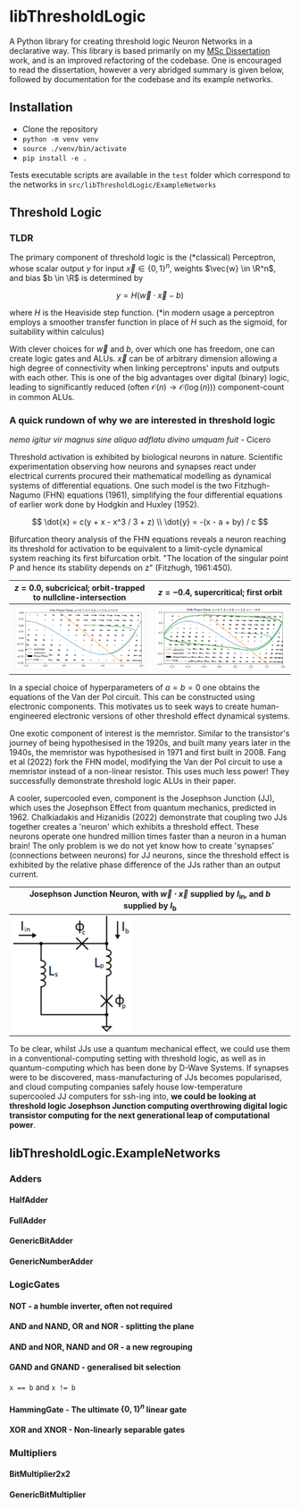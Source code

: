 # libThresholdLogic

A Python library for creating threshold logic Neuron Networks in a declarative way. This library is based primarily on my [MSc Dissertation](Dissertation.pdf) work, and is an improved refactoring of the codebase. One is encouraged to read the dissertation, however a very abridged summary is given below, followed by documentation for the codebase and its example networks.

## Installation

- Clone the repository
- `python -m venv venv`
- `source ./venv/bin/activate`
- `pip install -e .`

Tests executable scripts are available in the `test` folder which correspond to the networks in `src/libThresholdLogic/ExampleNetworks`

## Threshold Logic

### TLDR

The primary component of threshold logic is the (*classical) Perceptron, whose scalar output $y$ for input $\vec{x} \in \{0, 1\}^n$, weights $\vec{w} \in \R^n$, and bias $b \in \R$ is determined by

$$
y = H(\vec{w} \cdot \vec{x} - b)
$$

where $H$ is the Heaviside step function. (*in modern usage a perceptron employs a smoother transfer function in place of $H$ such as the sigmoid, for suitability within calculus)

With clever choices for $\vec{w}$ and $b$, over which one has freedom, one can create logic gates and ALUs. $\vec{x}$ can be of arbitrary dimension allowing a high degree of connectivity when linking perceptrons' inputs and outputs with each other. This is one of the big advantages over digital (binary) logic, leading to significantly reduced (often $\mathcal{O}(n) \to \mathcal{O}(\log(n))$) component-count in common ALUs.

### A quick rundown of why we are interested in threshold logic

*nemo igitur vir magnus sine aliquo adflatu divino umquam fuit* - Cicero

Threshold activation is exhibited by biological neurons in nature. Scientific experimentation observing how neurons and synapses react under electrical currents procured their mathematical modelling as dynamical systems of differential equations. One such model is the two Fitzhugh-Nagumo (FHN) equations (1961), simplifying the four differential equations of earlier work done by Hodgkin and Huxley (1952).

$$
\dot{x} = c(y + x - x^3 / 3 + z) \\
\dot{y} = -(x - a + by) / c
$$

Bifurcation theory analysis of the FHN equations reveals a neuron reaching its threshold for activation to be equivalent to a limit-cycle dynamical system reaching its first bifurcation orbit. "The location of the singular point
P and hence its stability depends on z" (Fitzhugh, 1961:450).

| $z = 0.0$, subcricical; orbit-trapped to nullcline-intersection | $z = -0.4$, supercritical; first orbit |
| - | - |
| ![subcricical](docs/fhn-phase-1.png) | ![supercritical](docs/fhn-phase-2.png) |


In a special choice of hyperparameters of $a = b = 0$ one obtains the equations of the Van der Pol circuit. This can be constructed using electronic components. This motivates us to seek ways to create human-engineered electronic versions of other threshold effect dynamical systems.

One exotic component of interest is the memristor. Similar to the transistor's journey of being hypothesised in the 1920s, and built many years later in the 1940s, the memristor was hypothesised in 1971 and first built in 2008. Fang et al (2022) fork the FHN model, modifying the Van der Pol circuit to use a memristor instead of a non-linear resistor. This uses much less power! They successfully demonstrate threshold logic ALUs in their paper.

A cooler, supercooled even, component is the Josephson Junction (JJ), which uses the Josephson Effect from quantum mechanics, predicted in 1962. Chalkiadakis and Hizanidis (2022) demonstrate that coupling two JJs together creates a 'neuron' which exhibits a threshold effect. These neurons operate one hundred million times faster than a neuron in a human brain! The only problem is we do not yet know how to create 'synapses' (connections between neurons) for JJ neurons, since the threshold effect is exhibited by the relative phase difference of the JJs rather than an output current.

| Josephson Junction Neuron, with $\vec{w} \cdot \vec{x}$ supplied by $I_{\text{in}}$, and $b$ supplied by $I_{\text{b}}$ |
| - |
| ![Josephson Junction Neuron](docs/jjn-from-paper.png) |

To be clear, whilst JJs use a quantum mechanical effect, we could use them in a conventional-computing setting with threshold logic, as well as in quantum-computing which has been done by D-Wave Systems. If synapses were to be discovered, mass-manufacturing of JJs becomes popularised, and cloud computing companies safely house low-temperature supercooled JJ computers for ssh-ing into, **we could be looking at threshold logic Josephson Junction computing overthrowing digital logic transistor computing for the next generational leap of computational power**.

## libThresholdLogic.ExampleNetworks

### Adders

#### HalfAdder

#### FullAdder

#### GenericBitAdder

#### GenericNumberAdder

### LogicGates

#### NOT - a humble inverter, often not required

#### AND and NAND, OR and NOR - splitting the plane



#### AND and NOR, NAND and OR - a new regrouping

#### GAND and GNAND - generalised bit selection

`x == b` and `x != b`

#### HammingGate - The ultimate $\{0, 1\}^n$ linear gate



#### XOR and XNOR - Non-linearly separable gates

### Multipliers

#### BitMultiplier2x2

#### GenericBitMultiplier

